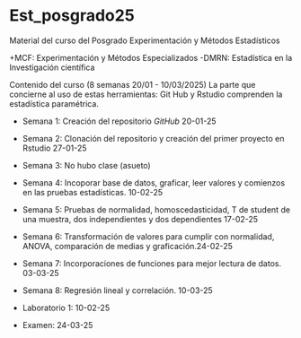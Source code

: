 # Est_posgrado25
Material del curso del Posgrado Experimentación y Métodos Estadísticos

+MCF: Experimentación y Métodos Especializados
-DMRN: Estadística en la Investigación científica

Contenido del curso (8 semanas 20/01 - 10/03/2025)
La parte que concierne al uso de estas herramientas: Git Hub y Rstudio comprenden la estadística paramétrica.

- Semana 1: Creación del repositorio *GitHub* 20-01-25
- Semana 2: Clonación del repositorio y creación del primer proyecto en Rstudio 27-01-25
- Semana 3: No hubo clase (asueto)
- Semana 4: Incoporar base de datos, graficar, leer valores y comienzos en las pruebas estadísticas. 10-02-25
- Semana 5: Pruebas de normalidad, homoscedasticidad, T de student de una muestra, dos independientes y dos dependientes 17-02-25
- Semana 6: Transformación de valores para cumplir con normalidad, ANOVA, comparación de medias y graficación.24-02-25
- Semana 7: Incorporaciones de funciones para mejor lectura de datos. 03-03-25
- Semana 8: Regresión lineal y correlación. 10-03-25
  
- Laboratorio 1: 10-02-25
- Examen: 24-03-25

